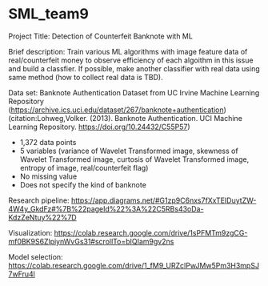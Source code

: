 # SML_team9
Project Title: Detection of Counterfeit Banknote with ML

Brief description: Train various ML algorithms with image feature data of real/counterfeit money to observe efficiency of each algoithm in this issue and build a classfier. If possible, make another classifier with real data using same method (how to collect real data is TBD).

Data set: Banknote Authentication Dataset from UC Irvine Machine Learning Repository (https://archive.ics.uci.edu/dataset/267/banknote+authentication)
(citation:Lohweg,Volker. (2013). Banknote Authentication. UCI Machine Learning Repository. https://doi.org/10.24432/C55P57)

- 1,372 data points
- 5 variables (variance of Wavelet Transformed image, skewness of Wavelet Transformed image, curtosis of Wavelet Transformed image, entropy of image, real/counterfeit flag)
- No missing value
- Does not specify the kind of banknote

Research pipeline: https://app.diagrams.net/#G1zp9C6nxs7fXxTEIDuytZW-4W4y_GkdFz#%7B%22pageId%22%3A%22C5RBs43oDa-KdzZeNtuy%22%7D

Visualization: https://colab.research.google.com/drive/1sPFMTm9zgCG-mf0BK9S6ZlpiynWvGs31#scrollTo=bIQIam9gv2ns

Model selection: https://colab.research.google.com/drive/1_fM9_URZclPwJMw5Pm3H3mpSJ7wFru4l
